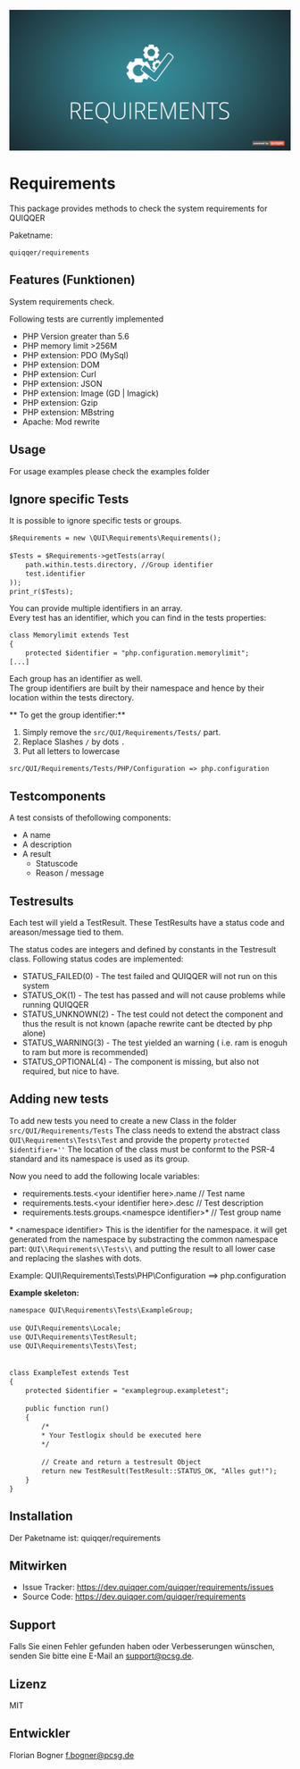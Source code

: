 ![Requirements](bin/images/Readme.jpg)

Requirements
============

This package provides methods to check the system requirements for
QUIQQER

Paketname:

    quiqqer/requirements

Features (Funktionen)
---------------------

System requirements check.

Following tests are currently implemented

* PHP Version greater than 5.6
* PHP memory limit >256M
* PHP extension: PDO (MySql)
* PHP extension: DOM
* PHP extension: Curl
* PHP extension: JSON
* PHP extension: Image (GD | Imagick)
* PHP extension: Gzip
* PHP extension: MBstring
* Apache: Mod rewrite

Usage
-----

For usage examples please check the examples folder


Ignore specific Tests
---------------------

It is possible to ignore specific tests or groups.

```
$Requirements = new \QUI\Requirements\Requirements();
   
$Tests = $Requirements->getTests(array(
    path.within.tests.directory, //Group identifier
    test.identifier
));
print_r($Tests);
```

You can provide multiple identifiers in an array.  
Every test has an identifier, which you can find in the tests properties:
```
class Memorylimit extends Test
{
    protected $identifier = "php.configuration.memorylimit";
[...]
```

Each group has an identifier as well.  
The group identifiers are built by their namespace and hence by their location within the tests directory.

** To get the group identifier:**
1. Simply remove the `src/QUI/Requirements/Tests/` part.
2. Replace Slashes `/` by dots `.`
3. Put all letters to lowercase

```
src/QUI/Requirements/Tests/PHP/Configuration => php.configuration
```

Testcomponents
--------------

A test consists of thefollowing components:
* A name
* A description
* A result
  * Statuscode
  * Reason / message

Testresults
-----------

Each test will yield a TestResult. These TestResults have a status code
and areason/message tied to them.

The status codes are integers and defined by constants in the Testresult
class. Following status codes are implemented:
* STATUS_FAILED(0) - The test failed and QUIQQER will not run on this
  system
* STATUS_OK(1) - The test has passed and will not cause problems while
  running QUIQQER
* STATUS_UNKNOWN(2) - The test could not detect the component and thus
  the result is not known (apache rewrite cant be dtected by php alone)
* STATUS_WARNING(3) - The test yielded an warning ( i.e. ram is enoguh
  to ram but more is recommended)
* STATUS_OPTIONAL(4) - The component is missing, but also not required,
  but nice to have.

Adding new tests
----------------

To add new tests you need to create a new Class in the folder
`src/QUI/Requirements/Tests` The class needs to extend the abstract
class `QUI\Requirements\Tests\Test` and provide the property `protected
$identifier=''` The location of the class must be conformt to the PSR-4
standard and its namespace is used as its group.

Now you need to add the following locale variables:

* requirements.tests.\<your identifier here>.name // Test name
* requirements.tests.\<your identifier here>.desc // Test description
* requirements.tests.groups.\<namespce identifier>\* // Test group name

\* \<namespace identifier> This is the identifier for the namespace. it
will get generated from the namespace by substracting the common
namespace part: `QUI\\Requirements\\Tests\\` and putting the result to
all lower case and replacing the slashes with dots.

Example: QUI\Requirements\Tests\PHP\Configuration ==> php.configuration


**Example skeleton:**

```
namespace QUI\Requirements\Tests\ExampleGroup;

use QUI\Requirements\Locale;
use QUI\Requirements\TestResult;
use QUI\Requirements\Tests\Test;


class ExampleTest extends Test
{
    protected $identifier = "examplegroup.exampletest";

    public function run()
    {
        /*
        * Your Testlogix should be executed here
        */

        // Create and return a testresult Object
        return new TestResult(TestResult::STATUS_OK, "Alles gut!");
    }
}
```


Installation
------------

Der Paketname ist: quiqqer/requirements


Mitwirken
---------

- Issue Tracker: https://dev.quiqqer.com/quiqqer/requirements/issues
- Source Code: https://dev.quiqqer.com/quiqqer/requirements


Support
-------

Falls Sie einen Fehler gefunden haben oder Verbesserungen wünschen,
senden Sie bitte eine E-Mail an support@pcsg.de.


Lizenz
------

MIT


Entwickler
----------

Florian Bogner <f.bogner@pcsg.de>
